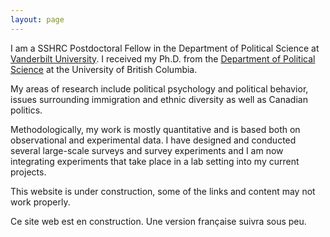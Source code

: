 ```yaml
---
layout: page
---
```


    
I am a SSHRC Postdoctoral Fellow in the Department of Political Science at <a href="http://www.vanderbilt.edu/political-science/" class="external"> Vanderbilt University</a>. I received 
my Ph.D. from the <a href="http://www.politics.ubc.ca/" class="external">Department of Political Science</a> at the University of British Columbia.

My areas of research include political psychology and political behavior, issues surrounding immigration and 
ethnic diversity as well as Canadian politics. 

Methodologically, my work is mostly quantitative and is based both on observational and experimental data. I have designed and conducted several large-scale surveys and survey experiments and I am now integrating experiments that take place in a lab setting into my current projects.
    
This website is under construction, some of the links and content may not work properly.
    
Ce site web est en construction. Une version française suivra sous peu.


